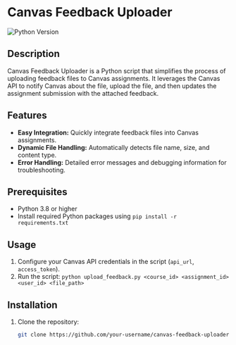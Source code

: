# Canvas Feedback Uploader

![Python Version](https://img.shields.io/badge/Python-3.8%2B-blue)

## Description

Canvas Feedback Uploader is a Python script that simplifies the process of uploading feedback files to Canvas assignments. It leverages the Canvas API to notify Canvas about the file, upload the file, and then updates the assignment submission with the attached feedback.

## Features

- **Easy Integration:** Quickly integrate feedback files into Canvas assignments.
- **Dynamic File Handling:** Automatically detects file name, size, and content type.
- **Error Handling:** Detailed error messages and debugging information for troubleshooting.

## Prerequisites

- Python 3.8 or higher
- Install required Python packages using `pip install -r requirements.txt`

## Usage

1. Configure your Canvas API credentials in the script (`api_url`, `access_token`).
2. Run the script: `python upload_feedback.py <course_id> <assignment_id> <user_id> <file_path>`

## Installation

1. Clone the repository:

   ```bash
   git clone https://github.com/your-username/canvas-feedback-uploader.git
